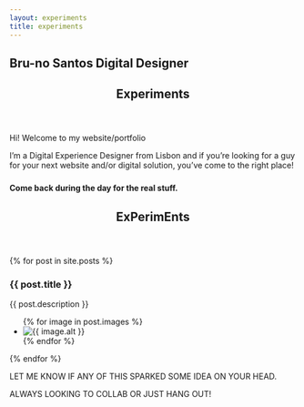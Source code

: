 ```yaml
---
layout: experiments
title: experiments
---
```


<style>
    :root {
        --black: white;
        --white: black;
    }

</style>

<section title="name" id="name">
    <h1>Bru-no Santos Digital Designer</h1>
</section>

<section title="sobre" id="sobre">
    <header>
        <h2 class="titulo-bloco hidden">Experiments</h2>
    </header>
    <p>Hi! Welcome to my website/portfolio</p>
    <p>I’m a Digital Experience Designer from Lisbon and if you’re looking for a guy for your next website and/or digital solution, you’ve come to the right place!</p>
</section>

<section title="Countdown" id="timer">
    <div class="wrapper">
        <div class="countdown">
            <h3 class="hours"></h3>
            <h3 class="minutes"></h3>
            <h3 class="seconds"></h3>
        </div>
        <h4>Come back during the day for the real stuff.</h4>
    </div>
</section>

<section title="Experiments" id="experiments">
    <header>
        <h2 class="titulo-bloco">ExPerimEnts</h2>
    </header>
    <div id="bloco-work">
        {% for post in site.posts %}
        <article>
            <h3>{{ post.title }}</h3>
            <p>{{ post.description }}</p>
            <ul>
                {% for image in post.images %}
                <li><img data-src="{{ image.url }}" alt="{{ image.alt }}"></li>
                {% endfor %}
            </ul>
        </article>
        {% endfor %}
    </div>
    <footer>
        <p>LET ME KNOW IF ANY OF THIS SPARKED SOME IDEA ON YOUR HEAD.</p>
        <p>ALWAYS LOOKING TO COLLAB OR JUST HANG OUT!</p>
    </footer>
</section>
